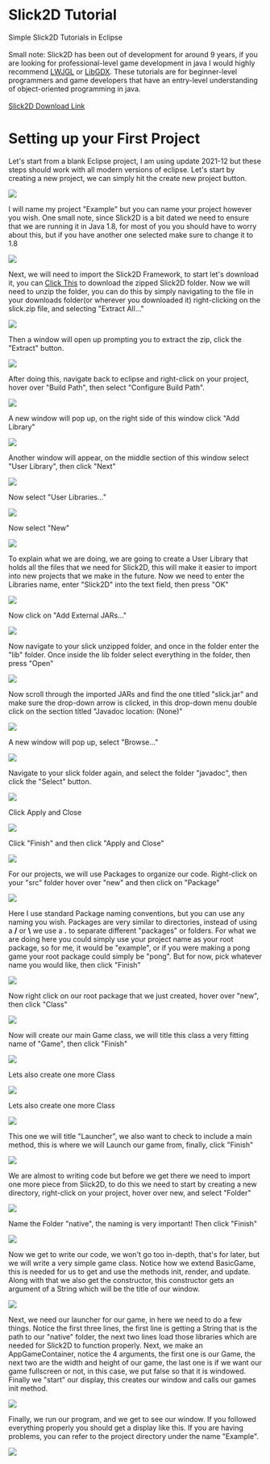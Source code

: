 <body>
    <h1>Slick2D Tutorial</h1>
    <p>Simple Slick2D Tutorials in Eclipse<br><br>
    Small note: Slick2D has been out of development for around 9 years, if you are looking for professional-level game development in java I would highly recommend <a href="https://www.lwjgl.org/">LWJGL</a> or <a href="https://libgdx.com/">LibGDX</a>. These tutorials are for beginner-level programmers and game developers that have an entry-level understanding of object-oriented programming in java.<br><br>
    <a href="https://slick.ninjacave.com/">Slick2D Download Link</a></p>
    <h1>Setting up your First Project</h1>
    <p>Let's start from a blank Eclipse project, I am using update 2021-12 but these steps should work with all modern versions of eclipse. Let's start by creating a new project, we can simply hit the create new project button.</p>
    <img src="images/step00.png" style="max-width: 650px;">
    <p>I will name my project "Example" but you can name your project however you wish. One small note, since Slick2D is a bit dated we need to ensure that we are running it in Java 1.8, for most of you you should have to worry about this, but if you have another one selected make sure to change it to 1.8</p>
    <img src="images/step01.png" style="max-width: 650px;">
    <p>Next, we will need to import the Slick2D Framework, to start let's download it, you can <a href="https://slick.ninjacave.com/slick.zip">Click This</a> to download the zipped Slick2D folder. Now we will need to unzip the folder, you can do this by simply navigating to the file in your downloads folder(or wherever you downloaded it) right-clicking on the slick.zip file, and selecting "Extract All..."</p>
    <img src="images/step02.png" style="max-width: 650px;">
    <p>Then a window will open up prompting you to extract the zip, click the "Extract" button.</p>
    <img src="images/step03.png" style="max-width: 650px;">
    <p>After doing this, navigate back to eclipse and right-click on your project, hover over "Build Path", then select "Configure Build Path".</p>
    <img src="images/step04.png" style="max-width: 650px;">
    <p>A new window will pop up, on the right side of this window click "Add Library"</p>
    <img src="images/step05.png" style="max-width: 650px;">
    <p>Another window will appear, on the middle section of this window select "User Library", then click "Next"</p>
    <img src="images/step06.png" style="max-width: 650px;">
    <p>Now select "User Libraries..."</p>
    <img src="images/step07.png" style="max-width: 650px;">
    <p>Now select "New"</p>
    <img src="images/step08.png" style="max-width: 650px;">
    <p>To explain what we are doing, we are going to create a User Library that holds all the files that we need for Slick2D, this will make it easier to import into new projects that we make in the future. Now we need to enter the Libraries name, enter "Slick2D" into the text field, then press "OK"</p>
    <img src="images/step09.png" style="max-width: 650px;">
    <p>Now click on "Add External JARs..."</p>
    <img src="images/step10.png" style="max-width: 650px;">
    <p>Now navigate to your slick unzipped folder, and once in the folder enter the "lib" folder. Once inside the lib folder select everything in the folder, then press "Open"</p>
    <img src="images/step11.png" style="max-width: 650px;">
    <p>Now scroll through the imported JARs and find the one titled "slick.jar" and make sure the drop-down arrow is clicked, in this drop-down menu double click on the section titled "Javadoc location: (None)"</p>
    <img src="images/step12.png" style="max-width: 650px;">
    <p>A new window will pop up, select "Browse..."</p>
    <img src="images/step13.png" style="max-width: 650px;">
    <p>Navigate to your slick folder again, and select the folder "javadoc", then click the "Select" button.</p>
    <img src="images/step14.png" style="max-width: 650px;">
    <p>Click Apply and Close</p>
    <img src="images/step15.png" style="max-width: 650px;">
    <p>Click "Finish" and then click "Apply and Close"</p>
    <img src="images/step16.png" style="max-width: 650px;">
    <p>For our projects, we will use Packages to organize our code. Right-click on your "src" folder hover over "new" and then click on "Package"</p>
    <img src="images/step17.png" style="max-width: 650px;">
    <p>Here I use standard Package naming conventions, but you can use any naming you wish. Packages are very similar to directories, instead of using a <b>/</b> or <b>\</b> we use a <b>.</b> to separate different "packages" or folders. For what we are doing here you could simply use your project name as your root package, so for me, it would be "example", or if you were making a pong game your root package could simply be "pong". But for now, pick whatever name you would like, then click "Finish"</p>
    <img src="images/step18.png" style="max-width: 650px;">
    <p>Now right click on our root package that we just created, hover over "new", then click "Class"</p>
    <img src="images/step19.png" style="max-width: 650px;">
    <p>Now will create our main Game class, we will title this class a very fitting name of "Game", then click "Finish"</p>
    <img src="images/step20.png" style="max-width: 650px;">
    <p>Lets also create one more Class</p>
    <img src="images/step21.png" style="max-width: 650px;">
    <p>Lets also create one more Class</p>
    <img src="images/step21.png" style="max-width: 650px;">
    <p>This one we will title "Launcher", we also want to check to include a main method, this is where we will Launch our game from, finally, click "Finish"</p>
    <img src="images/step22.png" style="max-width: 650px;">
    <p>We are almost to writing code but before we get there we need to import one more piece from Slick2D, to do this we need to start by creating a new directory, right-click on your project, hover over new, and select "Folder"</p>
    <img src="images/step23.png" style="max-width: 650px;">
    <p>Name the Folder "native", the naming is very important! Then click "Finish"</p>
    <img src="images/step24.png" style="max-width: 650px;">
    <p>Now we get to write our code, we won't go too in-depth, that's for later, but we will write a very simple game class. Notice how we extend BasicGame, this is needed for us to get and use the methods init, render, and update. Along with that we also get the constructor, this constructor gets an argument of a String which will be the title of our window.</p>
    <img src="images/step25.png" style="max-width: 650px;">
    <p>Next, we need our launcher for our game, in here we need to do a few things. Notice the first three lines, the first line is getting a String that is the path to our "native" folder, the next two lines load those libraries which are needed for Slick2D to function properly. Next, we make an AppGameContainer, notice the 4 arguments, the first one is our Game, the next two are the width and height of our game, the last one is if we want our game fullscreen or not, in this case, we put false so that it is windowed. Finally we "start" our display, this creates our window and calls our games init method.</p>
    <img src="images/step26.png" style="max-width: 650px;">
    <p>Finally, we run our program, and we get to see our window. If you followed everything properly you should get a display like this. If you are having problems, you can refer to the project directory under the name "Example".</p>
    <img src="images/step27.png" style="max-width: 650px;">
</body>